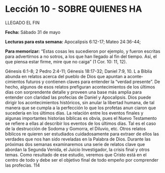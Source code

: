 # Lección 10 - SOBRE QUIENES HA 
LLEGADO EL FIN

**Fecha:** Sábado 31 de mayo

**Lecturas para esta semana:** Apocalipsis 6:12-17; Mateo 24:36-44;

**Para memorizar:** “Estas cosas les sucedieron por ejemplo, y fueron escritas para advertirnos a no­ sotros, a los que han llegado al fin del tiempo. Así, el que piensa estar firme, mire que no caiga” (1 Cor. 10: 11, 12).

Génesis 6:1-8; 2 Pedro 2:4-11; Génesis 18:17-32; Daniel 7:9, 10. L a Biblia abunda en relatos acerca del pueblo de Dios que apuntan a aconte­ cimientos futuros y contienen claves para entender la “verdad presente”. De hecho, algunos de esos relatos prefiguran acontecimientos de los últimos días con sorprendente detalle y proveen una base más amplia para entender con claridad las profecías de Daniel y Apocalipsis. Dios puede dirigir los acontecimientos históricos, sin anular la libertad humana, de tal manera que se cumpla a la perfección lo que los profetas anun­ ciaron que sucedería en los últimos días. La relación entre los eventos finales y algunas importantes historias bíblicas es obvia, pues el Nuevo Testamento se refiere a ellas al describir los eventos de los últimos días. Tal es el caso de la destrucción de Sodoma y Gomorra, el Diluvio, etc. Otros relatos bíblicos re­ quieren ser estudiados cuidadosamente para extraer de ellos las verdades que nos han sido reveladas en la Palabra de Dios. Durante las próximas dos semanas examinaremos una serie de relatos clave que abordan la Segunda Venida, el Juicio Investigador, la crisis final y otros temas. Como resultado de ese estudio, veremos que Cristo está en el centro de todo y debe ser el objetivo final de todo empeño por comprender las profecías. 114